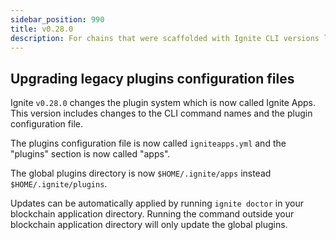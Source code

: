 ```yaml
---
sidebar_position: 990
title: v0.28.0
description: For chains that were scaffolded with Ignite CLI versions lower than v0.28.0. changes are required to use Ignite CLI v0.28.0.
---
```


## Upgrading legacy plugins configuration files

Ignite `v0.28.0` changes the plugin system which is now called Ignite Apps. This version includes changes
to the CLI command names and the plugin configuration file.

The plugins configuration file is now called `igniteapps.yml` and the "plugins" section is now called "apps".

The global plugins directory is now `$HOME/.ignite/apps` instead `$HOME/.ignite/plugins`.

Updates can be automatically applied by running `ignite doctor` in your blockchain application directory.
Running the command outside your blockchain application directory will only update the global plugins.
